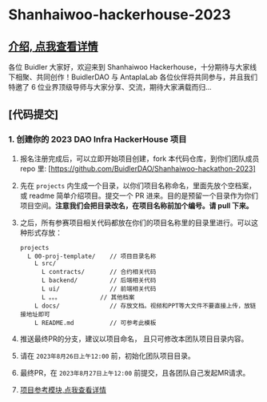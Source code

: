 # Shanhaiwoo-hackerhouse-2023

## [介绍, 点我查看详情](https://www.notion.so/buidlerdao/DAO-Infra-HackerHouse-eeff60b8c16043fda3a5287ba3ac76a9)

各位 Buidler 大家好，欢迎来到 Shanhaiwoo Hackerhouse，十分期待与大家线下相聚、共同创作！BuidlerDAO 与 AntaplaLab 各位伙伴将共同参与，并且我们特邀了 6 位业界顶级导师与大家分享、交流，期待大家满载而归...


## [代码提交]

### 1. 创建你的 2023 DAO Infra HackerHouse 项目

1. 报名注册完成后，可以立即开始项目创建，fork 本代码仓库，到你们团队成员 repo 里: [https://github.com/BuidlerDAO/Shanhaiwoo-hackathon-2023]
2. 先在 `projects` 内生成一个目录，以你们项目名称命名，里面先放个空档案，或 readme 简单介绍项目。提交一个 PR 进来。目的是预留一个目录作为你们项目空间。**注意我们会把目录改名，在项目名称前加个编号。请 pull 下来。**

3. 之后，所有参赛项目相关代码都放在你们的项目名称里的目录里进行。可以这种形式存放：

    ```
    projects
      L 00-proj-template/    // 项目目录名称
        L src/
          L contracts/       // 合约相关代码
          L backend/         // 后端相关代码
          L ui/              // 前端相关代码
          L 。。。           // 其他档案
        L docs/              // 存放文档。视频和PPT等大文件不要直接上传，放链接地址即可
        L README.md          // 可参考此模板
    ```

4. 推送最终PR的分支，建议以项目命名， 且只可修改本团队项目目录内容。

5. 请在 `2023年8月26日上午12:00` 前，初始化团队项目目录。

6. 最终PR，在 `2023年8月27日上午12:00` 前提交，且各团队自己发起MR请求。

7. [项目参考模块,点我查看详情](./projects/00-proj-template/README.md)
